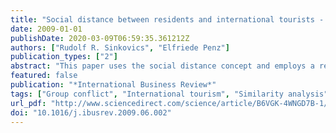 ```yaml
---
title: "Social distance between residents and international tourists - Implications for international business"
date: 2009-01-01
publishDate: 2020-03-09T06:59:35.361212Z
authors: ["Rudolf R. Sinkovics", "Elfriede Penz"]
publication_types: ["2"]
abstract: "This paper uses the social distance concept and employs a revised version of Bogardus' [Bogardus, E. S. (1933b). Social problems and social processes: Selected papers from the proceedings of the American sociological society. Chicago, IL: University of Chicago Press] social-distance scale, to explore cognitive structures of Austrian residents towards Japanese and German tourists. The removal of conflicts between residents and international tourists is vital to improve the economic outcomes of the exchange of individuals from various cultural backgrounds. This can help the tourism sector, which is significant factor in the service industry. Data from a quota-sample of 449 respondents, commenting on everyday life interactions with German and Japanese tourists is used. Similarity analysis methodology is applied to [`]link' statements and interpret differences in views towards tourist encounters. Austrian residents view tourist groups similar in terms of brief interactions (e.g. when visiting museums or walking in gardens). However, long-term relationships (e.g. kindergarten and schools vs. personal invitation to homes) manifest themselves differently. The cognitive structures of interaction we identify can be seen as conflict-coping strategies. For residents, social distance serves as a means to avoid malfunctioning relationships. In that respect, Austrians are more reluctant to engage in personal interactions with Japanese tourists than with German tourists. The paper concludes with managerial recommendations for international business and tourism managers that are designed to improve social and economic performance of interaction."
featured: false
publication: "*International Business Review*"
tags: ["Group conflict", "International tourism", "Similarity analysis", "Social distance", ""]
url_pdf: "http://www.sciencedirect.com/science/article/B6VGK-4WNGD7B-1/2/1434324ce2c0358ea63ef6ed21dd87b7"
doi: "10.1016/j.ibusrev.2009.06.002"
---
```


